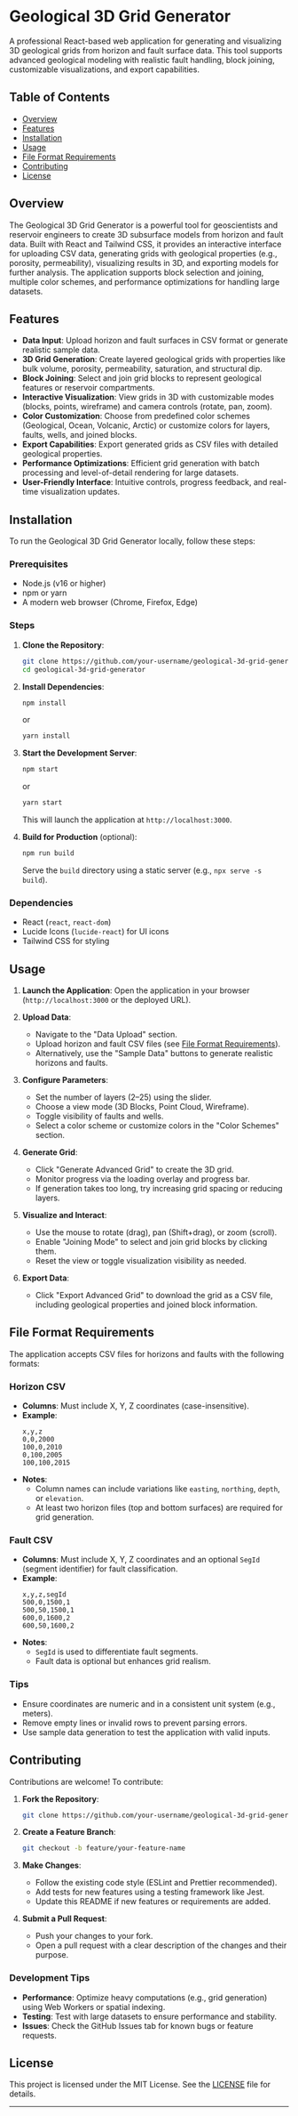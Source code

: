 # Geological 3D Grid Generator

A professional React-based web application for generating and visualizing 3D geological grids from horizon and fault surface data. This tool supports advanced geological modeling with realistic fault handling, block joining, customizable visualizations, and export capabilities.

## Table of Contents
- [Overview](#overview)
- [Features](#features)
- [Installation](#installation)
- [Usage](#usage)
- [File Format Requirements](#file-format-requirements)
- [Contributing](#contributing)
- [License](#license)

## Overview
The Geological 3D Grid Generator is a powerful tool for geoscientists and reservoir engineers to create 3D subsurface models from horizon and fault data. Built with React and Tailwind CSS, it provides an interactive interface for uploading CSV data, generating grids with geological properties (e.g., porosity, permeability), visualizing results in 3D, and exporting models for further analysis. The application supports block selection and joining, multiple color schemes, and performance optimizations for handling large datasets.

## Features
- **Data Input**: Upload horizon and fault surfaces in CSV format or generate realistic sample data.
- **3D Grid Generation**: Create layered geological grids with properties like bulk volume, porosity, permeability, saturation, and structural dip.
- **Block Joining**: Select and join grid blocks to represent geological features or reservoir compartments.
- **Interactive Visualization**: View grids in 3D with customizable modes (blocks, points, wireframe) and camera controls (rotate, pan, zoom).
- **Color Customization**: Choose from predefined color schemes (Geological, Ocean, Volcanic, Arctic) or customize colors for layers, faults, wells, and joined blocks.
- **Export Capabilities**: Export generated grids as CSV files with detailed geological properties.
- **Performance Optimizations**: Efficient grid generation with batch processing and level-of-detail rendering for large datasets.
- **User-Friendly Interface**: Intuitive controls, progress feedback, and real-time visualization updates.

## Installation
To run the Geological 3D Grid Generator locally, follow these steps:

### Prerequisites
- Node.js (v16 or higher)
- npm or yarn
- A modern web browser (Chrome, Firefox, Edge)

### Steps
1. **Clone the Repository**:
   ```bash
   git clone https://github.com/your-username/geological-3d-grid-generator.git
   cd geological-3d-grid-generator
   ```

2. **Install Dependencies**:
   ```bash
   npm install
   ```
   or
   ```bash
   yarn install
   ```

3. **Start the Development Server**:
   ```bash
   npm start
   ```
   or
   ```bash
   yarn start
   ```
   This will launch the application at `http://localhost:3000`.

4. **Build for Production** (optional):
   ```bash
   npm run build
   ```
   Serve the `build` directory using a static server (e.g., `npx serve -s build`).

### Dependencies
- React (`react`, `react-dom`)
- Lucide Icons (`lucide-react`) for UI icons
- Tailwind CSS for styling

## Usage
1. **Launch the Application**:
   Open the application in your browser (`http://localhost:3000` or the deployed URL).

2. **Upload Data**:
   - Navigate to the "Data Upload" section.
   - Upload horizon and fault CSV files (see [File Format Requirements](#file-format-requirements)).
   - Alternatively, use the "Sample Data" buttons to generate realistic horizons and faults.

3. **Configure Parameters**:
   - Set the number of layers (2–25) using the slider.
   - Choose a view mode (3D Blocks, Point Cloud, Wireframe).
   - Toggle visibility of faults and wells.
   - Select a color scheme or customize colors in the "Color Schemes" section.

4. **Generate Grid**:
   - Click "Generate Advanced Grid" to create the 3D grid.
   - Monitor progress via the loading overlay and progress bar.
   - If generation takes too long, try increasing grid spacing or reducing layers.

5. **Visualize and Interact**:
   - Use the mouse to rotate (drag), pan (Shift+drag), or zoom (scroll).
   - Enable "Joining Mode" to select and join grid blocks by clicking them.
   - Reset the view or toggle visualization visibility as needed.

6. **Export Data**:
   - Click "Export Advanced Grid" to download the grid as a CSV file, including geological properties and joined block information.

## File Format Requirements
The application accepts CSV files for horizons and faults with the following formats:

### Horizon CSV
- **Columns**: Must include X, Y, Z coordinates (case-insensitive).
- **Example**:
  ```
  x,y,z
  0,0,2000
  100,0,2010
  0,100,2005
  100,100,2015
  ```
- **Notes**:
  - Column names can include variations like `easting`, `northing`, `depth`, or `elevation`.
  - At least two horizon files (top and bottom surfaces) are required for grid generation.

### Fault CSV
- **Columns**: Must include X, Y, Z coordinates and an optional `SegId` (segment identifier) for fault classification.
- **Example**:
  ```
  x,y,z,segId
  500,0,1500,1
  500,50,1500,1
  600,0,1600,2
  600,50,1600,2
  ```
- **Notes**:
  - `SegId` is used to differentiate fault segments.
  - Fault data is optional but enhances grid realism.

### Tips
- Ensure coordinates are numeric and in a consistent unit system (e.g., meters).
- Remove empty lines or invalid rows to prevent parsing errors.
- Use sample data generation to test the application with valid inputs.

## Contributing
Contributions are welcome! To contribute:

1. **Fork the Repository**:
   ```bash
   git clone https://github.com/your-username/geological-3d-grid-generator.git
   ```

2. **Create a Feature Branch**:
   ```bash
   git checkout -b feature/your-feature-name
   ```

3. **Make Changes**:
   - Follow the existing code style (ESLint and Prettier recommended).
   - Add tests for new features using a testing framework like Jest.
   - Update this README if new features or requirements are added.

4. **Submit a Pull Request**:
   - Push your changes to your fork.
   - Open a pull request with a clear description of the changes and their purpose.

### Development Tips
- **Performance**: Optimize heavy computations (e.g., grid generation) using Web Workers or spatial indexing.
- **Testing**: Test with large datasets to ensure performance and stability.
- **Issues**: Check the GitHub Issues tab for known bugs or feature requests.

## License
This project is licensed under the MIT License. See the [LICENSE](LICENSE) file for details.

---
